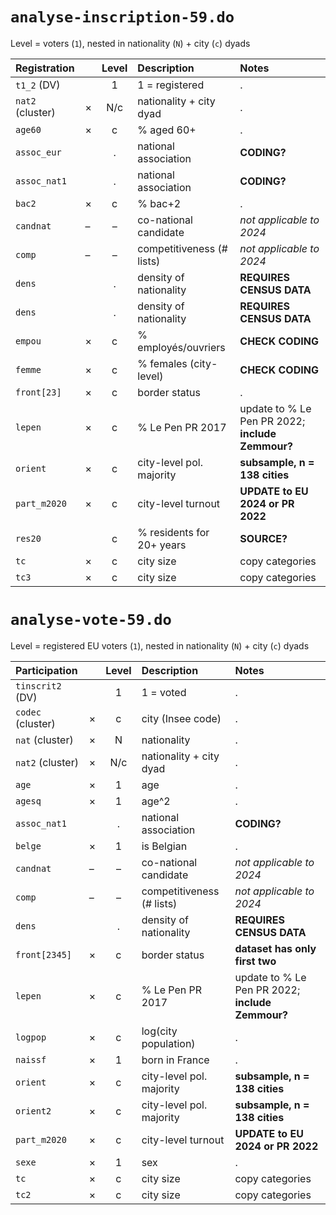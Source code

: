 # `analyse-inscription-59.do`

Level = voters (`1`), nested in nationality (`N`) + city (`c`) dyads

| Registration   |   | Level | Description | Notes |
|:---------------|---|:-:|:------------|:------|
|`t1_2` (DV)     |   | 1 | 1 = registered | . |
|`nat2` (cluster)| × | N/c | nationality + city dyad | . |
|`age60`         | × | c | % aged 60+ | . |
|`assoc_eur`     |   | . | national association | __CODING?__ |
|`assoc_nat1`    |   | . | national association | __CODING?__ |
|`bac2`          | × | c | % bac+2 | . |
|`candnat`       | – | – | co-national candidate | _not applicable to 2024_ |
|`comp`          | – | – | competitiveness (\# lists) | _not applicable to 2024_ |
|`dens`          |   | . | density of nationality | __REQUIRES CENSUS DATA__ |
|`dens`          |   | . | density of nationality | __REQUIRES CENSUS DATA__ |
|`empou`         | × | c | % employés/ouvriers | __CHECK CODING__ |
|`femme`         | × | c | % females (city-level) | __CHECK CODING__ |
|`front[23]`     | × | c | border status | . |
|`lepen`         | × | c | % Le Pen PR 2017 | update to % Le Pen PR 2022; __include Zemmour?__ |
|`orient`        | × | c | city-level pol. majority | __subsample, n = 138 cities__ |
|`part_m2020`    | × | c | city-level turnout | __UPDATE to EU 2024 or PR 2022__ |
|`res20`         |   | c | % residents for 20+ years | __SOURCE?__ |
|`tc`            | × | c | city size | copy categories |
|`tc3`           | × | c | city size | copy categories |

# `analyse-vote-59.do`

Level = registered EU voters (`1`), nested in nationality (`N`) + city (`c`) dyads

| Participation       |   | Level | Description | Notes |
|:--------------------|---|:-:|:------------|:------|
|`tinscrit2` (DV)     |   | 1 | 1 = voted | . |
|`codec` (cluster)    | × | c | city (Insee code) | . |
|`nat` (cluster)      | × | N | nationality | . |
|`nat2` (cluster)     | × | N/c | nationality + city dyad | . |
|`age`                | × | 1 | age | . |
|`agesq`              | × | 1 | age^2 | . |
|`assoc_nat1`         |   | . | national association | __CODING?__ |
|`belge`              | × | 1 | is Belgian | . |
|`candnat`            | – | – | co-national candidate | _not applicable to 2024_ |
|`comp`               | – | – | competitiveness (\# lists) | _not applicable to 2024_ |
|`dens`               |   | . | density of nationality | __REQUIRES CENSUS DATA__ |
|`front[2345]`        | × | c | border status | __dataset has only first two__ |
|`lepen`              | × | c | % Le Pen PR 2017 | update to % Le Pen PR 2022; __include Zemmour?__ |
|`logpop`             | × | c | log(city population) | . |
|`naissf`             | × | 1 | born in France | . |
|`orient`             | × | c | city-level pol. majority | __subsample, n = 138 cities__ |
|`orient2`            | × | c | city-level pol. majority | __subsample, n = 138 cities__ |
|`part_m2020`         | × | c | city-level turnout | __UPDATE to EU 2024 or PR 2022__ |
|`sexe`               | × | 1 | sex | . |
|`tc`                 | × | c | city size | copy categories |
|`tc2`                | × | c | city size | copy categories |
